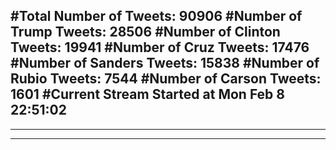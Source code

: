 #Total Number of Tweets: 90906 
#Number of Trump Tweets: 28506
#Number of Clinton Tweets: 19941
#Number of Cruz Tweets: 17476
#Number of Sanders Tweets: 15838
#Number of Rubio Tweets: 7544
#Number of Carson Tweets: 1601
#Current Stream Started at Mon Feb  8 22:51:02
---
---
---
